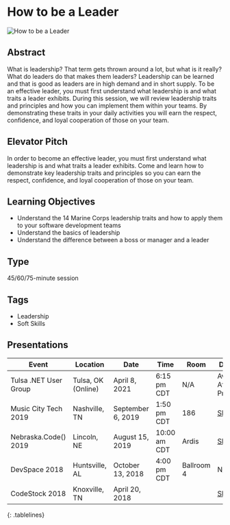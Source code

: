 <style>
.tablelines table, .tablelines td, .tablelines th {
        border: 1px solid black;
        }
</style>

# How to be a Leader

![How to be a Leader](https://chadgreen.blob.core.windows.net/slides/HowToBeALeader.jpg)

## Abstract
What is leadership? That term gets thrown around a lot, but what is it really? What do leaders do that makes them leaders? Leadership can be learned and that is good as leaders are in high demand and in short supply. To be an effective leader, you must first understand what leadership is and what traits a leader exhibits. During this session, we will review leadership traits and principles and how you can implement them within your teams. By demonstrating these traits in your daily activities you will earn the respect, confidence, and loyal cooperation of those on your team.

## Elevator Pitch
In order to become an effective leader, you must first understand what leadership is and what traits a leader exhibits. Come and learn how to demonstrate key leadership traits and principles so you can earn the respect, confidence, and loyal cooperation of those on your team.

## Learning Objectives
- Understand the 14 Marine Corps leadership traits and how to apply them to your software development teams
- Understand the basics of leadership
- Understand the difference between a boss or manager and a leader

## Type
45/60/75-minute session

## Tags
* Leadership
* Soft Skills

## Presentations
| Event | Location | Date | Time | Room | Downloads |
|-------| ---------| -----| -----| -----| ----------|
| Tulsa .NET User Group | Tulsa, OK (Online) | April 8, 2021 | 6:15 pm CDT | N/A | Available After Presentation |
| Music City Tech 2019 | Nashville, TN | September 6, 2019 | 1:50 pm CDT | 186 | [Slides](https://chadgreen.blob.core.windows.net/slides/How%20to%20be%20a%20Leader%20-%20Music%20City%20Tech.pdf) |
| Nebraska.Code() 2019 | Lincoln, NE | August 15, 2019 | 10:00 am CDT | Ardis | [Slides](https://chadgreen.blob.core.windows.net/slides/How%20to%20be%20a%20Leader%20-%20Nebraska.Code().pdf) |
| DevSpace 2018 | Huntsville, AL | October 13, 2018 | 4:00 pm CDT | Ballroom 4 | N/A |
| CodeStock 2018 | Knoxville, TN | April 20, 2018 | | | [Slides](https://chadgreen.blob.core.windows.net/slides/How%20to%20be%20a%20Leader%20-%20CodeStock.pdf) |
{: .tablelines}
